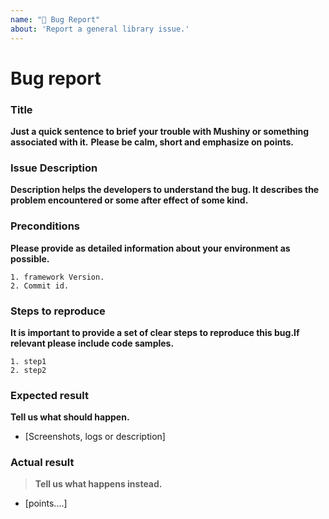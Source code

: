 ```yaml
---
name: "🐛 Bug Report"
about: 'Report a general library issue.'
---
```


# Bug report

### Title
**Just a quick sentence to brief your trouble with Mushiny or something associated with it.**
**Please be calm, short and emphasize on points.**

### Issue Description
**Description helps the developers to understand the bug. It describes the problem encountered or some after effect of some kind.**

### Preconditions
**Please provide as detailed information about your environment as possible.**

    1. framework Version.
    2. Commit id.

### Steps to reproduce
**It is important to provide a set of clear steps to reproduce this bug.If relevant please include code samples.**

    1. step1
    2. step2

### Expected result
**Tell us what should happen.**

*   [Screenshots, logs or description]

### Actual result

>    **Tell us what happens instead.**

* [points....]